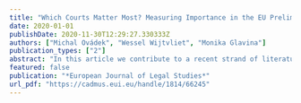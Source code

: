 ```yaml
---
title: "Which Courts Matter Most? Measuring Importance in the EU Preliminary Reference System"
date: 2020-01-01
publishDate: 2020-11-30T12:29:27.330333Z
authors: ["Michal Ovádek", "Wessel Wijtvliet", "Monika Glavina"]
publication_types: ["2"]
abstract: "In this article we contribute to a recent strand of literature that revisits the role of hierarchically different national courts in the process of European integration. While the received view emphasizes the dominance of lower courts in the preliminary reference procedure, more recent work documents the rise of peak courts as key interlocutors of the Court of Justice of the European Union (CJEU). Our contribution adds a hitherto underexplored variable to the existing research by focusing not only on how many references national courts send to Luxembourg but also what importance the CJEU attributes to each individual case. We find that peak court references are generally treated as more important than questions submitted by non-peak courts. Consequently, peak courts have bolstered their position vis-à-vis the CJEU in the process of legal integration. We base our findings on the most comprehensive preliminary rulings dataset to date (n = 10,609) that includes all cases received and decided by the Court between 1961 up to and including 2018."
featured: false
publication: "*European Journal of Legal Studies*"
url_pdf: "https://cadmus.eui.eu/handle/1814/66245"
---
```


